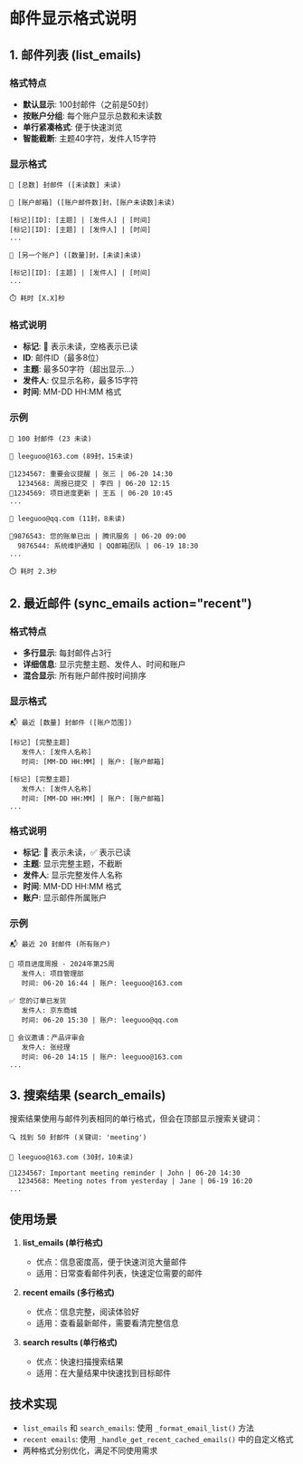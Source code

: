 # 邮件显示格式说明

## 1. 邮件列表 (list_emails)

### 格式特点
- **默认显示**: 100封邮件（之前是50封）
- **按账户分组**: 每个账户显示总数和未读数
- **单行紧凑格式**: 便于快速浏览
- **智能截断**: 主题40字符，发件人15字符

### 显示格式
```
📧 [总数] 封邮件 ([未读数] 未读)

📮 [账户邮箱] ([账户邮件数]封，[账户未读数]未读)

[标记][ID]: [主题] | [发件人] | [时间]
[标记][ID]: [主题] | [发件人] | [时间]
...

📮 [另一个账户] ([数量]封，[未读]未读)

[标记][ID]: [主题] | [发件人] | [时间]
...

⏱️ 耗时 [X.X]秒
```

### 格式说明
- **标记**: 🔴 表示未读，空格表示已读
- **ID**: 邮件ID（最多8位）
- **主题**: 最多50字符（超出显示...）
- **发件人**: 仅显示名称，最多15字符
- **时间**: MM-DD HH:MM 格式

### 示例
```
📧 100 封邮件 (23 未读)

📮 leeguoo@163.com (89封，15未读)

🔴1234567: 重要会议提醒 | 张三 | 06-20 14:30
  1234568: 周报已提交 | 李四 | 06-20 12:15
🔴1234569: 项目进度更新 | 王五 | 06-20 10:45
...

📮 leeguoo@qq.com (11封，8未读)

🔴9876543: 您的账单已出 | 腾讯服务 | 06-20 09:00
  9876544: 系统维护通知 | QQ邮箱团队 | 06-19 18:30
...

⏱️ 耗时 2.3秒
```

## 2. 最近邮件 (sync_emails action="recent")

### 格式特点
- **多行显示**: 每封邮件占3行
- **详细信息**: 显示完整主题、发件人、时间和账户
- **混合显示**: 所有账户邮件按时间排序

### 显示格式
```
📬 最近 [数量] 封邮件 ([账户范围])

[标记] [完整主题]
   发件人: [发件人名称]
   时间: [MM-DD HH:MM] | 账户: [账户邮箱]

[标记] [完整主题]
   发件人: [发件人名称]
   时间: [MM-DD HH:MM] | 账户: [账户邮箱]
...
```

### 格式说明
- **标记**: 📧 表示未读，✅ 表示已读
- **主题**: 显示完整主题，不截断
- **发件人**: 显示完整发件人名称
- **时间**: MM-DD HH:MM 格式
- **账户**: 显示邮件所属账户

### 示例
```
📬 最近 20 封邮件 (所有账户)

📧 项目进度周报 - 2024年第25周
   发件人: 项目管理部
   时间: 06-20 16:44 | 账户: leeguoo@163.com

✅ 您的订单已发货
   发件人: 京东商城
   时间: 06-20 15:30 | 账户: leeguoo@qq.com

📧 会议邀请：产品评审会
   发件人: 张经理
   时间: 06-20 14:15 | 账户: leeguoo@163.com
...
```

## 3. 搜索结果 (search_emails)

搜索结果使用与邮件列表相同的单行格式，但会在顶部显示搜索关键词：

```
🔍 找到 50 封邮件 (关键词: 'meeting')

📮 leeguoo@163.com (30封，10未读)

🔴1234567: Important meeting reminder | John | 06-20 14:30
  1234568: Meeting notes from yesterday | Jane | 06-19 16:20
...
```

## 使用场景

1. **list_emails (单行格式)**
   - 优点：信息密度高，便于快速浏览大量邮件
   - 适用：日常查看邮件列表，快速定位需要的邮件

2. **recent emails (多行格式)**
   - 优点：信息完整，阅读体验好
   - 适用：查看最新邮件，需要看清完整信息

3. **search results (单行格式)**
   - 优点：快速扫描搜索结果
   - 适用：在大量结果中快速找到目标邮件

## 技术实现

- `list_emails` 和 `search_emails`: 使用 `_format_email_list()` 方法
- `recent emails`: 使用 `_handle_get_recent_cached_emails()` 中的自定义格式
- 两种格式分别优化，满足不同使用需求